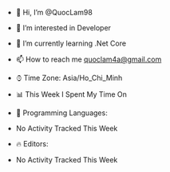 - 👋 Hi, I’m @QuocLam98
- 👀 I’m interested in Developer
- 🌱 I’m currently learning .Net Core
- 📫 How to reach me quoclam4a@gmail.com

- ⌚︎ Time Zone: Asia/Ho_Chi_Minh

- 📊 This Week I Spent My Time On

- 💬 Programming Languages: 
- No Activity Tracked This Week

- 🔥 Editors: 
- No Activity Tracked This Week


<!---
QuocLam98/QuocLam98 is a ✨ special ✨ repository because its `README.md` (this file) appears on your GitHub profile.
You can click the Preview link to take a look at your changes.
--->
